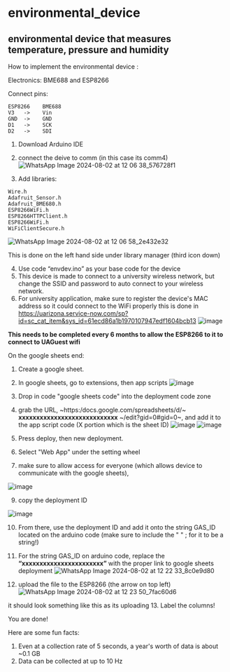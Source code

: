 # environmental_device
## environmental device that measures temperature, pressure and humidity

How to implement the environmental device :

Electronics: BME688 and ESP8266

Connect pins: 
```
ESP8266    BME688
V3   ->    Vin
GND  ->    GND
D1   ->    SCK
D2   ->    SDI
```

1.	Download Arduino IDE
2.	connect the deive to comm (in this case its comm4)
![WhatsApp Image 2024-08-02 at 12 06 38_576728f1](https://github.com/user-attachments/assets/e3873494-78b5-410d-878f-b5280c679fea)

3.	Add libraries:
   ```
Wire.h
Adafruit_Sensor.h
Adafruit_BME680.h
ESP8266WiFi.h
ESP8266HTTPClient.h
ESP8266WiFi.h
WiFiClientSecure.h
```
![WhatsApp Image 2024-08-02 at 12 06 58_2e432e32](https://github.com/user-attachments/assets/92f0d9d1-0f62-4486-9241-c4761cfafb49)

This is done on the left hand side under library manager (third icon down)

4.	Use code “envdev.ino” as your base code for the device
5.	This device is made to connect to a university wireless network, but change the SSID and password to auto connect to your wireless network.
6.	For university application, make sure to register the device's MAC address so it could connect to the WiFi properly
   this is done in https://uarizona.service-now.com/sp?id=sc_cat_item&sys_id=61ecd86a1b1970107947edf1604bcb13
   ![image](https://github.com/user-attachments/assets/73b56c6d-d35e-4fd1-a94f-c14b3e856aa0)

**This needs to be completed every 6 months to allow the ESP8266 to it to connect to UAGuest wifi**




On the google sheets end:
1.	Create a google sheet.
2.	In google sheets, go to extensions, then app scripts
![image](https://github.com/user-attachments/assets/ee957fb9-7be5-4a08-a320-68289d0ab729)


3. Drop in code "google sheets code" into the deployment code zone
4.	grab the URL, ~https:/docs.google.com/spreadsheets/d/~ **xxxxxxxxxxxxxxxxxxxxxxxxxxxx** ~/edit?gid=0#gid=0~, and add it to the app script code
  	(X portion which is the sheet ID)
![image](https://github.com/user-attachments/assets/00c14c7d-93a4-43d2-8ded-05a7310086b8)
![image](https://github.com/user-attachments/assets/8d036412-1de7-43d6-858f-71aabcc260d9)

6. Press deploy, then new deployment.
7. Select "Web App" under the setting wheel
8. make sure to allow access for everyone (which allows device to communicate with the google sheets),

![image](https://github.com/user-attachments/assets/211266a7-6d3e-42f5-af01-7a21126fb7f4)

9. copy the deployment ID

![image](https://github.com/user-attachments/assets/07077af5-5420-4f11-bb87-231e2b94f4cf)

10.	From there, use the deployment ID and add it onto the string GAS_ID located on the arduino code (make sure to include the " " ; for it to be a string!)
11.	For the string GAS_ID on arduino code, replace the **“xxxxxxxxxxxxxxxxxxxxxxx”** with the proper link to google sheets deployment
![WhatsApp Image 2024-08-02 at 12 22 33_8c0e9d80](https://github.com/user-attachments/assets/759b48f1-1dc6-4b6b-9762-08321984366f)

12.   upload the file to the ESP8266 (the arrow on top left)
![WhatsApp Image 2024-08-02 at 12 23 50_7fac60d6](https://github.com/user-attachments/assets/5c32df10-2090-4c98-a2d6-c6e173ee36a9)

it should look something like this as its uploading
13.	Label the columns!

You are done!

Here are some fun facts:
1. Even at a collection rate of 5 seconds, a year's worth of data is about ~0.1 GB
2. Data can be collected at up to 10 Hz

